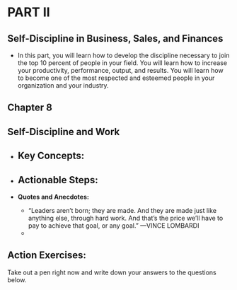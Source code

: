 # PART II
## Self-Discipline in Business, Sales, and Finances
- In this part, you will learn how to develop the discipline necessary to join the top 10 percent of people in your field. You will learn how to increase your productivity, performance, output, and results. You will learn how to become one of the most respected and esteemed people in your organization and your industry.

## Chapter 8
## Self-Discipline and Work
- **Key Concepts:**
  - 

- **Actionable Steps:**
  - 

- **Quotes and Anecdotes:**
  - “Leaders aren’t born; they are made. And they are made just like anything else, through hard
work. And that’s the price we’ll have to pay to achieve that goal, or any goal.”
—VINCE LOMBARDI
  - 

## Action Exercises:
Take out a pen right now and write down your answers to the questions below.

